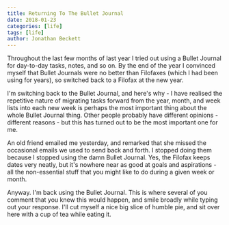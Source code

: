```yaml
---
title: Returning To The Bullet Journal
date: 2018-01-23
categories: [life]
tags: [life]
author: Jonathan Beckett
---
```


Throughout the last few months of last year I tried out using a Bullet Journal for day-to-day tasks, notes, and so on. By the end of the year I convinced myself that Bullet Journals were no better than Filofaxes (which I had been using for years), so switched back to a Filofax at the new year.

I'm switching back to the Bullet Journal, and here's why - I have realised the repetitive nature of migrating tasks forward from the year, month, and week lists into each new week is perhaps the most important thing about the whole Bullet Journal thing. Other people probably have different opinions - different reasons - but this has turned out to be the most important one for me.

An old friend emailed me yesterday, and remarked that she missed the occasional emails we used to send back and forth. I stopped doing them because I stopped using the damn Bullet Journal. Yes, the Filofax keeps dates very neatly, but it's nowhere near as good at goals and aspirations - all the non-essential stuff that you might like to do during a given week or month.

Anyway. I'm back using the Bullet Journal. This is where several of you comment that you knew this would happen, and smile broadly while typing out your response. I'll cut myself a nice big slice of humble pie, and sit over here with a cup of tea while eating it.